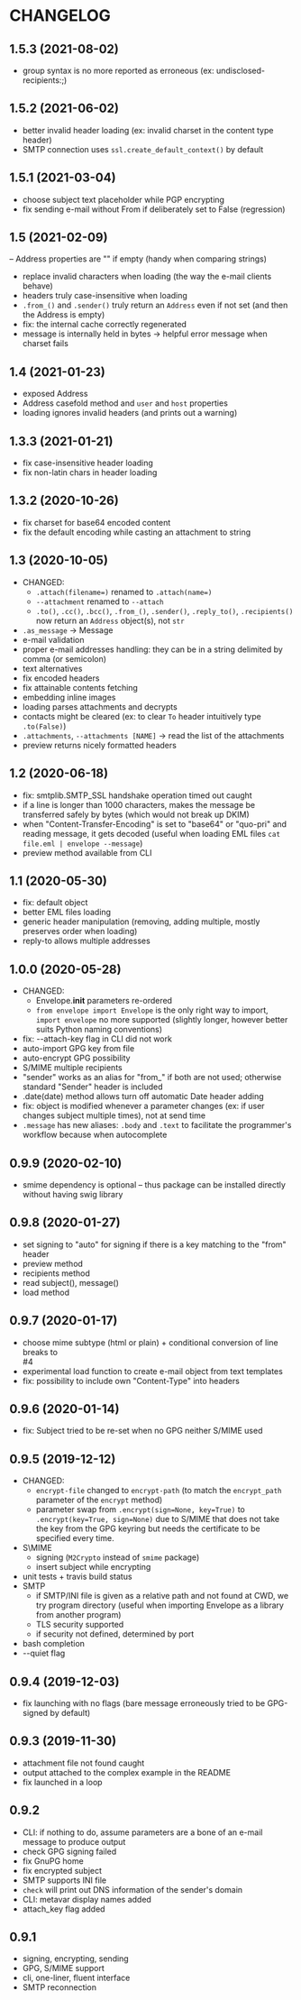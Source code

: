 # CHANGELOG

## 1.5.3 (2021-08-02)
- group syntax is no more reported as erroneous (ex: undisclosed-recipients:;)

## 1.5.2 (2021-06-02)
- better invalid header loading (ex: invalid charset in the content type header)
- SMTP connection uses `ssl.create_default_context()` by default

## 1.5.1 (2021-03-04)
- choose subject text placeholder while PGP encrypting
- fix sending e-mail without From if deliberately set to False (regression)

## 1.5 (2021-02-09)
– Address properties are "" if empty (handy when comparing strings)
- replace invalid characters when loading (the way the e-mail clients behave)
- headers truly case-insensitive when loading
- `.from_()` and `.sender()` truly return an `Address` even if not set (and then the Address is empty)
- fix: the internal cache correctly regenerated
- message is internally held in bytes -> helpful error message when charset fails 

## 1.4 (2021-01-23)
- exposed Address
- Address casefold method and `user` and `host` properties
- loading ignores invalid headers (and prints out a warning)

## 1.3.3 (2021-01-21)
- fix case-insensitive header loading
- fix non-latin chars in header loading

## 1.3.2 (2020-10-26)
- fix charset for base64 encoded content
- fix the default encoding while casting an attachment to string 

## 1.3 (2020-10-05)
- CHANGED:
    * `.attach(filename=)` renamed to `.attach(name=)`
    * `--attachment` renamed to `--attach`
    *  `.to()`, `.cc()`, `.bcc()`, `.from_()`, `.sender()`, `.reply_to()`, `.recipients()` now return an `Address` object(s), not `str`
- `.as_message` -> Message
- e-mail validation
- proper e-mail addresses handling: they can be in a string delimited by comma (or semicolon)
- text alternatives
- fix encoded headers
- fix attainable contents fetching
- embedding inline images
- loading parses attachments and decrypts
- contacts might be cleared (ex: to clear `To` header intuitively type `.to(False)`)
- `.attachments`, `--attachments [NAME]` -> read the list of the attachments
- preview returns nicely formatted headers

## 1.2 (2020-06-18)
- fix: smtplib.SMTP_SSL handshake operation timed out caught
- if a line is longer than 1000 characters, makes the message be transferred safely by bytes (which would not break up DKIM)
- when "Content-Transfer-Encoding" is set to "base64" or "quo-pri" and reading message, it gets decoded (useful when loading EML files `cat file.eml | envelope --message`)
- preview method available from CLI

## 1.1 (2020-05-30)
- fix: default object
- better EML files loading
- generic header manipulation (removing, adding multiple, mostly preserves order when loading)
- reply-to allows multiple addresses

## 1.0.0 (2020-05-28)
- CHANGED:
    * Envelope.__init__ parameters re-ordered
    * `from envelope import Envelope` is the only right way to import, `import envelope` no more supported (slightly longer, however better suits Python naming conventions)  
- fix: --attach-key flag in CLI did not work
- auto-import GPG key from file
- auto-encrypt GPG possibility
- S/MIME multiple recipients
- "sender" works as an alias for "from_" if both are not used; otherwise standard "Sender" header is included
- .date(date) method allows turn off automatic Date header adding
- fix: object is modified whenever a parameter changes (ex: if user changes subject multiple times), not at send time
- `.message` has new aliases: `.body` and `.text` to facilitate the programmer's workflow because when autocomplete 

## 0.9.9 (2020-02-10)
- smime dependency is optional – thus package can be installed directly without having swig library 

## 0.9.8 (2020-01-27)
- set signing to "auto" for signing if there is a key matching to the "from" header
- preview method
- recipients method
- read subject(), message()
- load method

## 0.9.7 (2020-01-17)
- choose mime subtype (html or plain) + conditional conversion of line breaks to <br> #4
- experimental load function to create e-mail object from text templates
- fix: possibility to include own "Content-Type" into headers

## 0.9.6 (2020-01-14)
- fix: Subject tried to be re-set when no GPG neither S/MIME used

## 0.9.5 (2019-12-12)
- CHANGED:
    * `encrypt-file` changed to `encrypt-path` (to match the `encrypt_path` parameter of the `encrypt` method)
    * parameter swap from `.encrypt(sign=None, key=True)` to `.encrypt(key=True, sign=None)` due to S/MIME that does not take the key from the GPG keyring but needs the certificate to be specified every time. 
- S\MIME
    * signing (`M2Crypto` instead of `smime` package)
    * insert subject while encrypting
- unit tests + travis build status
- SMTP
    * if SMTP/INI file is given as a relative path and not found at CWD, we try program directory (useful when importing Envelope as a library from another program)
    * TLS security supported
    * if security not defined, determined by port
- bash completion
- --quiet flag

## 0.9.4 (2019-12-03)
- fix launching with no flags (bare message erroneously tried to be GPG-signed by default)

## 0.9.3 (2019-11-30)
- attachment file not found caught
- output attached to the complex example in the README
- fix launched in a loop

## 0.9.2
- CLI: if nothing to do, assume parameters are a bone of an e-mail message to produce output
- check GPG signing failed
- fix GnuPG home
- fix encrypted subject 
- SMTP supports INI file
- `check` will print out DNS information of the sender's domain
- CLI: metavar display names added
- attach_key flag added 

## 0.9.1
- signing, encrypting, sending
- GPG, S/MIME support
- cli, one-liner, fluent interface
- SMTP reconnection
